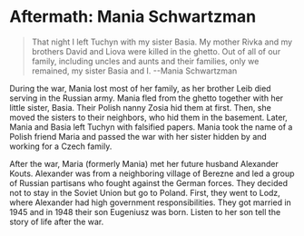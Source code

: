 # Aftermath: Mania Schwartzman

> That night I left Tuchyn with my sister Basia. My mother Rivka and my brothers David and Liova were killed in the ghetto. Out of all of our family, including uncles and aunts and their families, only we remained, my sister Basia and I.
--Mania Schwartzman 

During the war, Mania lost most of her family, as her brother Leib died serving in the Russian army. Mania fled from the ghetto together with her little sister, Basia. Their Polish nanny Zosia hid them at first. Then, she moved the sisters to their neighbors, who hid them in the basement. Later, Mania and Basia left Tuchyn with falsified papers. Mania took the name of a Polish friend  Maria and passed the war with her sister hidden by and working for a Czech family.

After the war, Maria (formerly Mania) met her future husband Alexander Kouts. Alexander was from a neighboring village of Berezne and led a group of Russian partisans who fought against the German forces. They decided not to stay in the Soviet Union but go to Poland. First, they went to Lodz, where Alexander had high government responsibilities. They got married in 1945 and in 1948 their son Eugeniusz was born. Listen to her son tell the story of life after the war.

